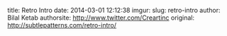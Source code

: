 title: Retro Intro
date: 2014-03-01 12:12:38
imgur: 
slug: retro-intro
author: Bilal Ketab
authorsite: http://www.twitter.com/Creartinc
original: http://subtlepatterns.com/retro-intro/
